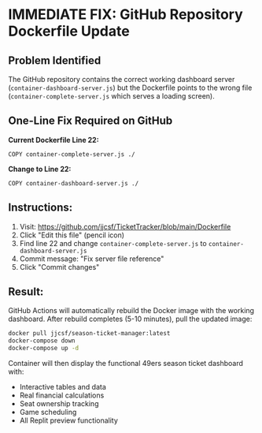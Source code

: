 # IMMEDIATE FIX: GitHub Repository Dockerfile Update

## Problem Identified
The GitHub repository contains the correct working dashboard server (`container-dashboard-server.js`) but the Dockerfile points to the wrong file (`container-complete-server.js` which serves a loading screen).

## One-Line Fix Required on GitHub

**Current Dockerfile Line 22:**
```
COPY container-complete-server.js ./
```

**Change to Line 22:**
```
COPY container-dashboard-server.js ./
```

## Instructions:
1. Visit: https://github.com/jjcsf/TicketTracker/blob/main/Dockerfile
2. Click "Edit this file" (pencil icon)
3. Find line 22 and change `container-complete-server.js` to `container-dashboard-server.js`
4. Commit message: "Fix server file reference"
5. Click "Commit changes"

## Result:
GitHub Actions will automatically rebuild the Docker image with the working dashboard. After rebuild completes (5-10 minutes), pull the updated image:

```bash
docker pull jjcsf/season-ticket-manager:latest
docker-compose down
docker-compose up -d
```

Container will then display the functional 49ers season ticket dashboard with:
- Interactive tables and data
- Real financial calculations
- Seat ownership tracking
- Game scheduling
- All Replit preview functionality